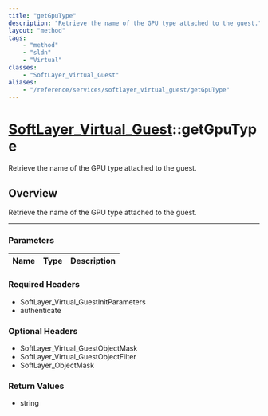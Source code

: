 ```yaml
---
title: "getGpuType"
description: "Retrieve the name of the GPU type attached to the guest."
layout: "method"
tags:
    - "method"
    - "sldn"
    - "Virtual"
classes:
    - "SoftLayer_Virtual_Guest"
aliases:
    - "/reference/services/softlayer_virtual_guest/getGpuType"
---
```

# [SoftLayer_Virtual_Guest](/reference/services/SoftLayer_Virtual_Guest)::getGpuType


Retrieve the name of the GPU type attached to the guest.


## Overview 
Retrieve the name of the GPU type attached to the guest.

-----

### Parameters 
|Name | Type | Description |
| --- | --- | --- |


### Required Headers
* SoftLayer_Virtual_GuestInitParameters
* authenticate


### Optional Headers
* SoftLayer_Virtual_GuestObjectMask
* SoftLayer_Virtual_GuestObjectFilter
* SoftLayer_ObjectMask

### Return Values
* string




